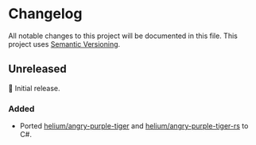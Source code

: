 # Changelog

All notable changes to this project will be documented in this file.
This project uses [Semantic Versioning](https://semver.org/spec/v2.0.0.html).

## Unreleased

🎉 Initial release.

### Added

- Ported [helium/angry-purple-tiger](https://github.com/helium/angry-purple-tiger) and
  [helium/angry-purple-tiger-rs](https://github.com/helium/angry-purple-tiger-rs) to C#.
